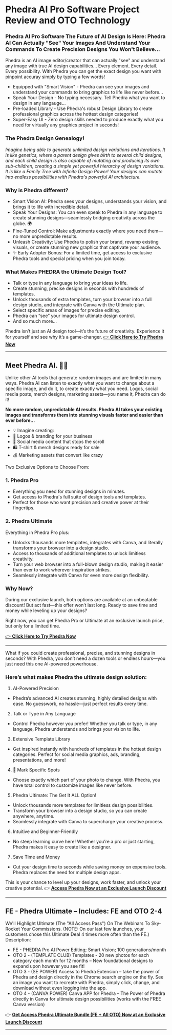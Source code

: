 # Phedra AI Pro Software Project Review and OTO Technology
### Phedra AI Pro Software The Future of AI Design Is Here: Phedra AI Can Actually "See" Your Images And Understand Your Commands To Create Precision Designs You Won't Believe...

Phedra is an AI image editor/creator that can actually "see" and understand any image with true AI design capabilities...  Every element. Every detail. Every possibility. 
With Phedra you can get the exact design you want with pinpoint accuray simply by typing a few words!

- Equipped with "Smart Vision" - Phedra can see your images and understand your commands to bring graphics to life like never before...
- Speak Your Design - No typing necessary. Tell Phedra what you want to design in any langauge... 
- Pre-loaded Library - Use Phedra's robust Design Library to create professional graphics across the hottest design categories!
- Super-Easy UI - Zero design skills needed to produce exactly what you need for virtually any graphics project in seconds!

### The Phedra Design Genealogy!
_Imagine being able to generate unlimited design variations and iterations. It is like genetics, where a parent design gives birth to several child designs, and each child design is also capable of mutating and producing its own sub-children, creating a simple yet powerful hierarchy of design variations._
_It is like a Family Tree with Infinite Design Power! Your designs can mutate into endless possibilities with Phedra's powerful AI architecture._

### Why is Phedra different?
- Smart Vision AI: Phedra sees your designs, understands your vision, and brings it to life with incredible detail.
- Speak Your Designs: You can even speak to Phedra in any language to create stunning designs—seamlessly bridging creativity across the globe. 🌍
- Fine-Tuned Control: Make adjustments exactly where you need them—no more unpredictable results.
- Unleash Creativity: Use Phedra to polish your brand, revamp existing visuals, or create stunning new graphics that captivate your audience.
- ✨ Early Adopter Bonus: For a limited time, get access to exclusive Phedra tools and special pricing when you join today.

### What Makes PHEDRA the Ultimate Design Tool?
- Talk or type in any language to bring your ideas to life.
- Create stunning, precise designs in seconds with hundreds of templates.
- Unlock thousands of extra templates, turn your browser into a full design studio, and integrate with Canva with the Ultimate plan.
- Select specific areas of images for precise editing. 
- Phedra can “see” your images for ultimate design control.
- And so much more…

Phedra isn’t just an AI design tool—it’s the future of creativity. Experience it for yourself and see why it’s a game-changer.
[👉 **Click Here to Try Phedra Now**](https://jvz9.com/c/25336/414950/)

---

## Meet Phedra AI. 🎨🚀
Unlike other AI tools that generate random images and are limited in many ways. Phedra AI can listen to exactly what you want to change about a specific image, and do it, to create exactly what you need. Logos, social media posts, merch designs, marketing assets—you name it, Phedra can do it!

**No more random, unpredictable AI results. Phedra AI takes your existing images and transforms them into stunning visuals faster and easier than ever before…**
- 💡 Imagine creating:
- 🎨 Logos & branding for your business
- 📲 Social media content that stops the scroll
- 🛍️ T-shirt & merch designs ready for sale
- 💰 Marketing assets that convert like crazy

Two Exclusive Options to Choose From:
### 1. Phedra Pro
-  Everything you need for stunning designs in minutes.
- Get access to Phedra's full suite of design tools and templates.
- Perfect for those who want precision and creative power at their fingertips.
### 2. Phedra Ultimate
Everything in Phedra Pro plus:
- Unlocks thousands more templates, integrates with Canva, and literally transforms your browser into a design studio.
- Access to thousands of additional templates to unlock limitless creativity.
- Turn your web browser into a full-blown design studio, making it easier than ever to work wherever inspiration strikes.
- Seamlessly integrate with Canva for even more design flexibility.

### Why Now?
During our exclusive launch, both options are available at an unbeatable discount! But act fast—this offer won’t last long.
Ready to save time and money while leveling up your designs?

Right now, you can get Phedra Pro or Ultimate at an exclusive launch price, but only for a limited time.

[👉 **Click Here to Try Phedra Now**](https://jvz9.com/c/25336/414950/)

---

What if you could create professional, precise, and stunning designs in seconds? With Phedra, you don’t need a dozen tools or endless hours—you just need this one AI-powered powerhouse.
### Here’s what makes Phedra the ultimate design solution:
1. AI-Powered Precision
- Phedra’s advanced AI creates stunning, highly detailed designs with ease. No guesswork, no hassle—just perfect results every time.

2. Talk or Type in Any Language
- Control Phedra however you prefer! Whether you talk or type, in any language, Phedra understands and brings your vision to life.

3. Extensive Template Library
- Get inspired instantly with hundreds of templates in the hottest design categories. Perfect for social media graphics, ads, branding, presentations, and more!

4. 🎯 Mark Specific Spots
- Choose exactly which part of your photo to change. With Phedra, you have total control to customize images like never before.

5. Phedra Ultimate: The Get It ALL Option!
- Unlock thousands more templates for limitless design possibilities.
- Transform your browser into a design studio, so you can create anywhere, anytime.
- Seamlessly integrate with Canva to supercharge your creative process.

6. Intuitive and Beginner-Friendly
- No steep learning curve here! Whether you’re a pro or just starting, Phedra makes it easy to create like a designer.

7. Save Time and Money
- Cut your design time to seconds while saving money on expensive tools. Phedra replaces the need for multiple design apps.

This is your chance to level up your designs, work faster, and unlock your creative potential.
👉 [**Access Phedra Now at an Exclusive Launch Discount**](https://jvz9.com/c/25336/414950/)

--- 

## FE - Phedra Ultimate – Includes: FE and OTO 2-4
We'll Highlight Ultimate (The "All Access Pass") On The Webinars To Sky-Rocket Your Commissions. (NOTE: On our last few launches, your customers chose this Ultimate Deal 4 times more often than the FE.)
Description: 
- FE - PHEDRA Pro AI Power Editing; Smart Vision; 100 generations/month
- OTO 2 - (TEMPLATE CLUB) Templates - 20 new photos for each category each month for 12 months – New foundational designs to expand upon however you see fit!
- OTO 3 - (SE POWER) Access to Phedra Extension – take the power of Phedra and design directly in the Chrome search engine on the fly.  See an image you want to recreate with Phedra, simply click, change, and download without even logging into the app.
- OTO 4 - (CANVA POWER) Canva APP for Phedra – The Power of Phedra directly in Canva for ultimate design possibilities (works with the FREE Canva version)

👉 [**Get Access Phedra Ultimate Bundle (FE + All OTO) Now at an Exclusive Launch Discount**](https://jvz9.com/c/25336/414950/)


---
